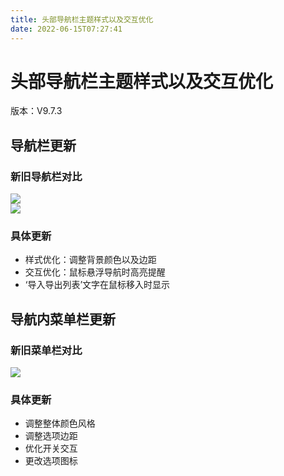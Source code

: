 ```yaml
---
title: 头部导航栏主题样式以及交互优化
date: 2022-06-15T07:27:41
---
```


# 头部导航栏主题样式以及交互优化

版本：V9.7.3

## 导航栏更新

### 新旧导航栏对比

![](http://apaas.wxchina.com:8881/wp-content/uploads/%E6%97%A7%E5%AF%BC%E8%88%AA%E6%A0%8F.png)  
![](http://apaas.wxchina.com:8881/wp-content/uploads/%E6%96%B0%E5%AF%BC%E8%88%AA%E6%A0%8F.png)

### 具体更新

* 样式优化：调整背景颜色以及边距
* 交互优化：鼠标悬浮导航时高亮提醒
* ‘导入导出列表’文字在鼠标移入时显示

## 导航内菜单栏更新

### 新旧菜单栏对比

![](http://apaas.wxchina.com:8881/wp-content/uploads/%E8%8F%9C%E5%8D%95%E5%AF%B9%E6%AF%94.png)

### 具体更新

* 调整整体颜色风格
* 调整选项边距
* 优化开关交互
* 更改选项图标